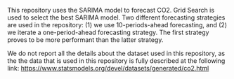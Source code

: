 This repository uses the SARIMA model to forecast CO2. Grid Search is used to select the best SARIMA model. Two different forecasting strategies are used in the repository: (1) we use 10-periods-ahead forecasting, and (2) we iterate a one-period-ahead forecasting strategy. The first strategy proves to be more performant than the latter strategy. 

We do not report all the details about the dataset used in this repository, as the the data that is used in this repository is fully described at the following link: https://www.statsmodels.org/devel/datasets/generated/co2.html
